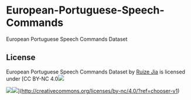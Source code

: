 # European-Portuguese-Speech-Commands

European Portuguese Speech Commands Dataset

## License

European Portuguese Speech Commands Dataset by [Ruize Jia](https://www.linkedin.com/in/ruize-jia/) is licensed under [CC BY-NC 4.0![](https://mirrors.creativecommons.org/presskit/icons/cc.svg?ref=chooser-v1)

![](https://mirrors.creativecommons.org/presskit/icons/by.svg?ref=chooser-v1)![](https://mirrors.creativecommons.org/presskit/icons/nc.svg?ref=chooser-v1)](http://creativecommons.org/licenses/by-nc/4.0/?ref=chooser-v1)
